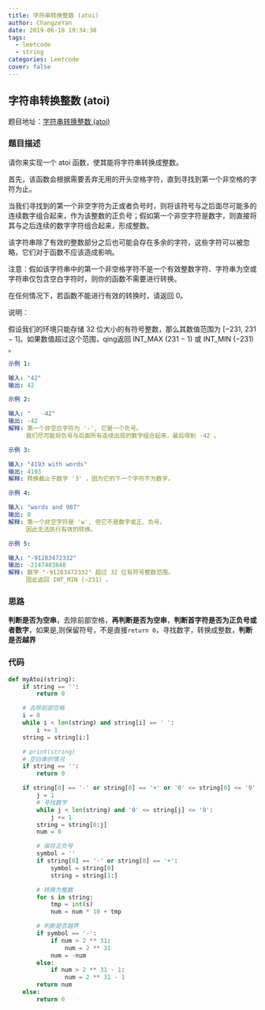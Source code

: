 ```yaml
---
title: 字符串转换整数 (atoi)
author: ChangzeYan
date: 2019-06-18 19:34:38
tags:
  - leetcode
  - string
categories: Leetcode
cover: false
---
```


## 字符串转换整数 (atoi)

题目地址：[字符串转换整数 (atoi)](https://leetcode-cn.com/problems/string-to-integer-atoi/)

### 题目描述
请你来实现一个 atoi 函数，使其能将字符串转换成整数。

首先，该函数会根据需要丢弃无用的开头空格字符，直到寻找到第一个非空格的字符为止。

当我们寻找到的第一个非空字符为正或者负号时，则将该符号与之后面尽可能多的连续数字组合起来，作为该整数的正负号；假如第一个非空字符是数字，则直接将其与之后连续的数字字符组合起来，形成整数。

该字符串除了有效的整数部分之后也可能会存在多余的字符，这些字符可以被忽略，它们对于函数不应该造成影响。

注意：假如该字符串中的第一个非空格字符不是一个有效整数字符、字符串为空或字符串仅包含空白字符时，则你的函数不需要进行转换。

在任何情况下，若函数不能进行有效的转换时，请返回 0。

说明：

假设我们的环境只能存储 32 位大小的有符号整数，那么其数值范围为 [−231,  231 − 1]。如果数值超过这个范围，qing返回  INT_MAX (231 − 1) 或 INT_MIN (−231) 。


```yaml
示例 1:

输入: "42"
输出: 42

示例 2:

输入: "   -42"
输出: -42
解释: 第一个非空白字符为 '-', 它是一个负号。
     我们尽可能将负号与后面所有连续出现的数字组合起来，最后得到 -42 。

示例 3:

输入: "4193 with words"
输出: 4193
解释: 转换截止于数字 '3' ，因为它的下一个字符不为数字。

示例 4:

输入: "words and 987"
输出: 0
解释: 第一个非空字符是 'w', 但它不是数字或正、负号。
     因此无法执行有效的转换。

示例 5:

输入: "-91283472332"
输出: -2147483648
解释: 数字 "-91283472332" 超过 32 位有符号整数范围。
     因此返回 INT_MIN (−231) 。
```
### 思路
**判断是否为空串**，去除前部空格，**再判断是否为空串**，**判断首字符是否为正负号或者数字**，如果是,则保留符号，不是直接`return 0`，寻找数字，转换成整数，**判断是否越界**

### 代码
```python
def myAtoi(string):
    if string == '':
        return 0

    # 去除前部空格
    i = 0
    while i < len(string) and string[i] == ' ':
        i += 1
    string = string[i:]

    # print(string)
    # 空白串的情况
    if string == '':
        return 0

    if string[0] == '-' or string[0] == '+' or '0' <= string[0] <= '9':
        j = 1
        # 寻找数字
        while j < len(string) and '0' <= string[j] <= '9':
            j += 1
        string = string[0:j]
        num = 0

        # 保存正负号
        symbol = ''
        if string[0] == '-' or string[0] == '+':
            symbol = string[0]
            string = string[1:]

        # 转换为整数
        for s in string:
            tmp = int(s)
            num = num * 10 + tmp

        # 判断是否越界
        if symbol == '-':
            if num > 2 ** 31:
                num = 2 ** 31
            num = -num
        else:
            if num > 2 ** 31 - 1:
                num = 2 ** 31 - 1
        return num
    else:
        return 0
```
